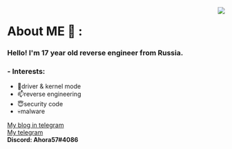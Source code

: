 <img align="right" src="https://github-readme-stats.vercel.app/api?username=Ahora57&theme=default&show_icons=true"/>

# About ME 💬 :

### Hello! I'm 17 year old reverse engineer from Russia.

### - Interests:
- 🔭driver & kernel mode 
- 📫reverse engineering
- 😇security code
- 💀malware
  
[My blog in telegram](https://t.me/ahora_blog)  
[My telegram](https://t.me/Ahora_technology)  
**Discord: Ahora57#4086**  
